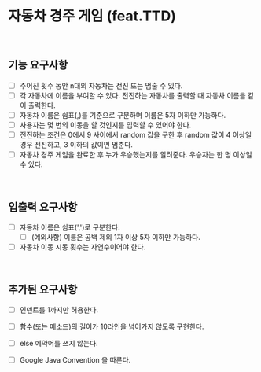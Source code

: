 # 자동차 경주 게임 (feat.TTD)

<br>

## 기능 요구사항
- [ ] 주어진 횟수 동안 n대의 자동차는 전진 또는 멈출 수 있다.
- [ ] 각 자동차에 이름을 부여할 수 있다. 전진하는 자동차를 출력할 때 자동차 이름을 같이 출력한다.
- [ ] 자동차 이름은 쉼표(,)를 기준으로 구분하며 이름은 5자 이하만 가능하다.
- [ ] 사용자는 몇 번의 이동을 할 것인지를 입력할 수 있어야 한다.
- [ ] 전진하는 조건은 0에서 9 사이에서 random 값을 구한 후 random 값이 4 이상일 경우 전진하고, 3 이하의 값이면 멈춘다.
- [ ] 자동차 경주 게임을 완료한 후 누가 우승했는지를 알려준다. 우승자는 한 명 이상일 수 있다.

<br>

## 입출력 요구사항
- [ ] 자동차 이름은 쉼표(',')로 구분한다.
   - [ ] (예외사항) 이름은 공백 제외 1자 이상 5자 이하만 가능하다.
- [ ] 자동차 이동 시동 횟수는 자연수이어야 한다.

<br>

## 추가된 요구사항
- [ ] 인덴트를 1까지만 허용한다.
- [ ] 함수(또는 메소드)의 길이가 10라인을 넘어가지 않도록 구현한다.
- [ ] else 예약어를 쓰지 않는다.
- [ ] Google Java Convention 을 따른다.

